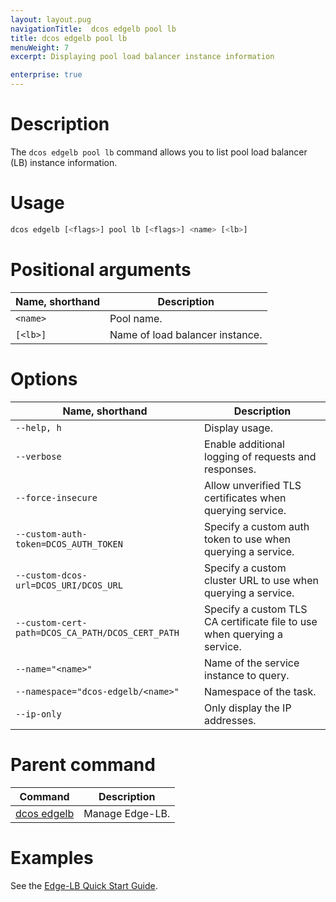 ```yaml
---
layout: layout.pug
navigationTitle:  dcos edgelb pool lb
title: dcos edgelb pool lb
menuWeight: 7
excerpt: Displaying pool load balancer instance information

enterprise: true
---
```


# Description
The `dcos edgelb pool lb` command allows you to list pool load balancer (LB) instance information.

# Usage

```bash
dcos edgelb [<flags>] pool lb [<flags>] <name> [<lb>]
```

# Positional arguments

| Name, shorthand |  Description |
|---------|-------------|
| `<name>`   |   Pool name. |
| `[<lb>]`   |   Name of load balancer instance. |


# Options

| Name, shorthand |  Description |
|---------|-------------|
| `--help, h`   |   Display usage. |
| `--verbose`   |  Enable additional logging of requests and responses. |
| `--force-insecure`   |   Allow unverified TLS certificates when querying service. |
| `--custom-auth-token=DCOS_AUTH_TOKEN`   | Specify a custom auth token to use when querying a service. |
| `--custom-dcos-url=DCOS_URI/DCOS_URL`   |  Specify a custom cluster URL to use when querying a service. |
| `--custom-cert-path=DCOS_CA_PATH/DCOS_CERT_PATH`   | Specify a custom TLS CA certificate file to use when querying a service. |
| `--name="<name>"`   |   Name of the service instance to query. |
| `--namespace="dcos-edgelb/<name>"`   |  Namespace of the task. |
| `--ip-only`   |  Only display the IP addresses. |

# Parent command

| Command | Description |
|---------|-------------|
| [dcos edgelb](/dcos/1.11/cli/command-reference/dcos-edgelb/) |  Manage Edge-LB. |

# Examples

See the [Edge-LB Quick Start Guide](/dcos/services/edge-lb/1.0/).
